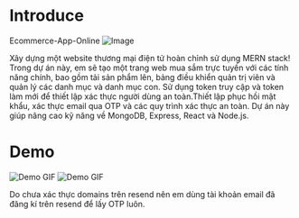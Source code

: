 <h1><b>Introduce</b></h1>

Ecommerce-App-Online
![Image](https://github.com/user-attachments/assets/0d8aba73-a164-4b09-a06f-95c9acf5d693)

Xây dựng một website thương mại điện tử hoàn chỉnh sử dụng MERN stack! Trong dự án này, em sẽ tạo một trang web mua sắm trực tuyến với các tính năng chính, bao gồm tải sản phẩm lên, bảng điều khiển quản trị viên và quản lý các danh mục và danh mục con. Sử dụng token truy cập và token làm mới để thiết lập xác thực người dùng an toàn.Thiết lập phục hồi mật khẩu, xác thực email qua OTP và các quy trình xác thực an toàn. Dự án này giúp nâng cao kỹ năng về MongoDB, Express, React và Node.js.

<h1><b>Demo</b></h1>

![Demo GIF](https://github.com/DuyT1notFum/Ecommerce/blob/main/demo-1.gif)
![Demo GIF](https://github.com/DuyT1notFum/Ecommerce/blob/main/demo-2.gif)


Do chưa xác thực domains trên resend nên em dùng tài khoản email đã đăng kí trên resend để lấy OTP luôn.







  
 

